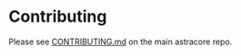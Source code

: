 # Contributing

Please see [CONTRIBUTING.md](https://github.com/bitpay/astracore/blob/master/CONTRIBUTING.md) on the main astracore repo.
